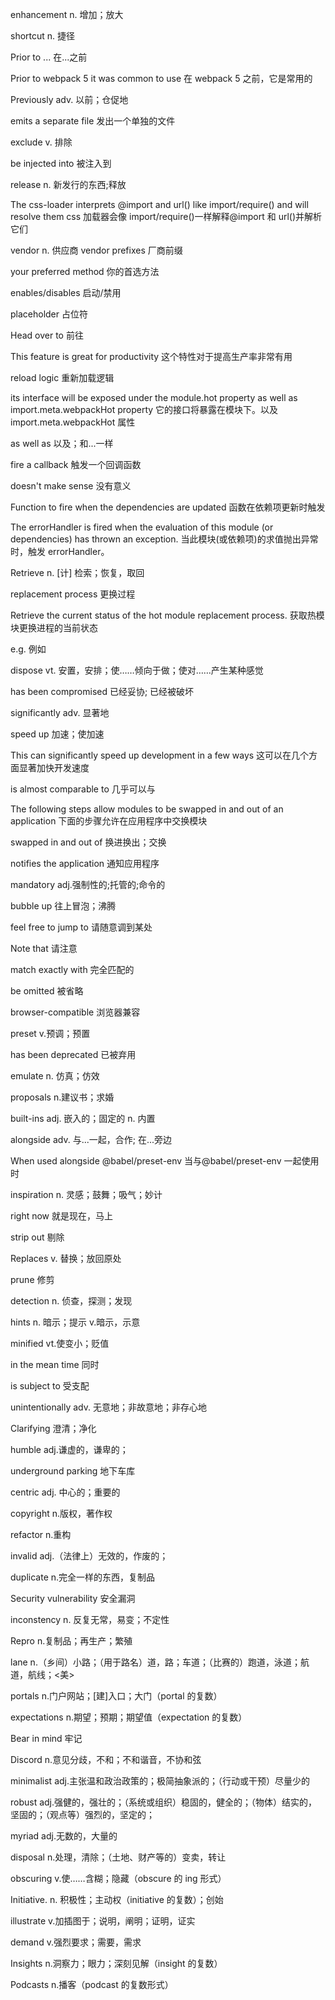 enhancement n. 增加；放大

shortcut n. 捷径

Prior to ... 在...之前

Prior to webpack 5 it was common to use 在 webpack 5 之前，它是常用的

Previously adv. 以前；仓促地

emits a separate file 发出一个单独的文件

exclude v. 排除

be injected into 被注入到

release n. 新发行的东西;释放

The css-loader interprets @import and url() like import/require() and will resolve them css 加载器会像 import/require()一样解释@import 和 url()并解析它们

vendor n. 供应商
vendor prefixes 厂商前缀

your preferred method 你的首选方法

enables/disables 启动/禁用

placeholder 占位符

Head over to 前往

This feature is great for productivity 这个特性对于提高生产率非常有用

reload logic 重新加载逻辑

its interface will be exposed under the module.hot property as well as import.meta.webpackHot property 它的接口将暴露在模块下。以及 import.meta.webpackHot 属性

as well as 以及；和...一样

fire a callback 触发一个回调函数

doesn't make sense 没有意义

Function to fire when the dependencies are updated 函数在依赖项更新时触发

The errorHandler is fired when the evaluation of this module (or dependencies) has thrown an exception.
当此模块(或依赖项)的求值抛出异常时，触发 errorHandler。

Retrieve n. [计] 检索；恢复，取回

replacement process 更换过程

Retrieve the current status of the hot module replacement process. 获取热模块更换进程的当前状态

e.g. 例如

dispose vt. 安置，安排；使……倾向于做；使对……产生某种感觉

has been compromised 已经妥协; 已经被破坏

significantly adv. 显著地

speed up 加速；使加速

This can significantly speed up development in a few ways 这可以在几个方面显著加快开发速度

is almost comparable to 几乎可以与

The following steps allow modules to be swapped in and out of an application 下面的步骤允许在应用程序中交换模块

swapped in and out of 换进换出；交换

notifies the application 通知应用程序

mandatory adj.强制性的;托管的;命令的

bubble up 往上冒泡；沸腾

feel free to jump to 请随意调到某处

Note that 请注意

match exactly with 完全匹配的

be omitted 被省略

browser-compatible 浏览器兼容

preset v.预调；预置

has been deprecated 已被弃用

emulate n. 仿真；仿效

proposals n.建议书；求婚

built-ins adj. 嵌入的；固定的 n. 内置

alongside adv. 与...一起，合作; 在...旁边

When used alongside @babel/preset-env 当与@babel/preset-env 一起使用时

inspiration n. 灵感；鼓舞；吸气；妙计

right now 就是现在，马上

strip out 剔除

Replaces v. 替换；放回原处

prune 修剪

detection n. 侦查，探测；发现

hints n. 暗示；提示 v.暗示，示意

minified vt.使变小；贬值

in the mean time 同时

is subject to 受支配

unintentionally adv. 无意地；非故意地；非存心地

Clarifying 澄清；净化

humble adj.谦虚的，谦卑的；

underground parking 地下车库

centric adj. 中心的；重要的

copyright n.版权，著作权

refactor n.重构

invalid adj.（法律上）无效的，作废的；

duplicate n.完全一样的东西，复制品

Security vulnerability 安全漏洞

inconstency n. 反复无常，易变；不定性

Repro n.复制品；再生产；繁殖

lane n.（乡间）小路；（用于路名）道，路；车道；（比赛的）跑道，泳道；航道，航线；<美>

portals n.门户网站；[建]入口；大门（portal 的复数）

expectations n.期望；预期；期望值（expectation 的复数）

Bear in mind 牢记

Discord n.意见分歧，不和；不和谐音，不协和弦

minimalist adj.主张温和政治政策的；极简抽象派的；（行动或干预）尽量少的

robust adj.强健的，强壮的；（系统或组织）稳固的，健全的；（物体）结实的，坚固的；（观点等）强烈的，坚定的；

myriad adj.无数的，大量的

disposal n.处理，清除；（土地、财产等的）变卖，转让

obscuring v.使……含糊；隐藏（obscure 的 ing 形式）

Initiative. n. 积极性；主动权（initiative 的复数）；创始

illustrate v.加插图于；说明，阐明；证明，证实

demand v.强烈要求；需要，需求

Insights n.洞察力；眼力；深刻见解（insight 的复数）

Podcasts n.播客（podcast 的复数形式）
